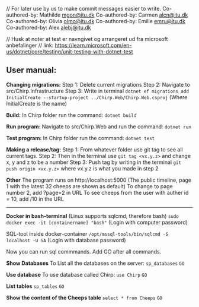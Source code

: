 // For later use by us to make commit messages easier to write.
Co-authored-by: Mathilde <mgon@itu.dk>
Co-authored-by: Carmen <alcn@itu.dk>
Co-authored-by: Olivia <olmo@itu.dk>
Co-authored-by: Emilie <emru@itu.dk>
Co-authored-by: Alex <alebj@itu.dk>



// Husk at noter at test er navngivet og arrangeret ud fra microsoft anbefalinger
// link: https://learn.microsoft.com/en-us/dotnet/core/testing/unit-testing-with-dotnet-test

## User manual:

**Changing migrations:**
Step 1: Delete current migrations
Step 2: Navigate to src/Chirp.Infrastructure
Step 3: Write in terminal 
`dotnet ef migrations add InitialCreate --startup-project ../Chirp.Web/Chirp.Web.csproj`
(Where InitialCreate is the name)

**Build:**
In Chirp folder run the command: 
`dotnet build`

**Run program:**
Navigate to src/Chirp.Web and run the command: 
`dotnet run`

**Test program:**
In Chirp folder run the command: 
`dotnet test`

**Making a release/tag:**
Step 1: From whatever folder use git tag to see all current tags.
Step 2: Then in the terminal use 
`git tag <vx.y.z>` 
and change x, y and z to be a number
Step 3: Push tag by writing in the terminal 
`git push origin <vx.y.z>` 
where vx.y.z is what you made in step 2

**Other**
The program runs on http://localhost:5000 
(The public timeline, page 1 with the latest 32 cheeps are shown as default)
To change to page number 2, add ?page=2 in URL
To see cheeps from the user with auther id = 10, 
add /10 in the URL

______________________________________________________________________

**Docker in bash-terminal** (Linux supports sqlcmd, therefore bash)
`sudo docker exec -it [containername] "bash"`
(Login with computer password)

SQL-tool inside docker-container
`/opt/mssql-tools/bin/sqlcmd -S localhost -U SA`
(Login with database password)

Now you can run sql commmands. Add GO after all commands. 

**Show Databases**
To List all the databases on the server:
`sp_databases`
`GO`

**Use database**
To use database called Chirp:
`use Chirp`
`GO`

**List tables**
`sp_tables`
`GO`

**Show the content of the Cheeps table**
`select * from Cheeps`
`GO`
